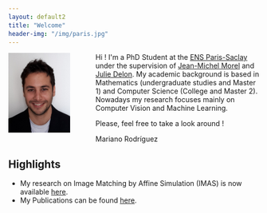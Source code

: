 ```yaml
---
layout: default2
title: "Welcome"
header-img: "/img/paris.jpg"
---
```


<div style="float:left; width:175px;height:180px" > <img src="/img/mariano.jpg" alt="Mariano Rodríguez" height="160px"></div>

Hi ! I'm a PhD Student at the [ENS Paris-Saclay](http://www.ens-cachan.fr/) under the supervision of [Jean-Michel Morel](https://sites.google.com/site/jeanmichelmorelcmlaenscachan/) and [Julie Delon](https://delon.wp.imt.fr/). My academic background is based in Mathematics (undergraduate studies and Master 1) and Computer Science (College and Master 2). Nowadays my research focuses mainly on Computer Vision and Machine Learning.

Please, feel free to take a look around !

Mariano Rodríguez


Highlights
---

- My research on Image Matching by Affine Simulation (IMAS) is now available [here](/research).
- My Publications can be found <a href="{{ site.baseurl }}/publications">here</a>.


<!-- Living in Paris
---

<center>
<img src="/img/pariscolor.jpg" alt="Paris" width="90%">
</center> -->
